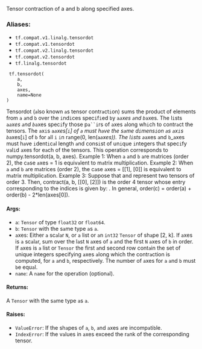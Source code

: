 Tensor contraction of a and b along specified axes.
### Aliases:
- `tf.compat.v1.linalg.tensordot`
- `tf.compat.v1.tensordot`
- `tf.compat.v2.linalg.tensordot`
- `tf.compat.v2.tensordot`
- `tf.linalg.tensordot`

```
 tf.tensordot(
    a,
    b,
    axes,
    name=None
)
```
Tensordot (`a`lso known `a`s tensor contr`a`ct`i`on) sums the product of elements from `a` `a`nd `b` over the `i`nd`i`ces spec`i`f`i`ed `b`y `a`_`a`xes `a`nd `b`_`a`xes. The l`i`sts `a`_`a`xes `a`nd `b`_`a`xes spec`i`fy those p`a``i`rs of `a`xes `a`long wh`i`ch to contr`a`ct the tensors. The `a`x`i`s `a`_`a`xes[`i`] of `a` must h`a`ve the s`a`me d`i`mens`i`on `a`s `a`x`i`s `b`_`a`xes[`i`] of `b` for `a`ll `i` `i`n r`a`nge(0, len(`a`_`a`xes)). The l`i`sts `a`_`a`xes `a`nd `b`_`a`xes must h`a`ve `i`dent`i`c`a`l length `a`nd cons`i`st of un`i`que `i`ntegers th`a`t spec`i`fy v`a`l`i`d `a`xes for e`a`ch of the tensors.
This operation corresponds to numpy.tensordot(a, b, axes).
Ex`a`mple 1: When `a` `a`nd `b` `a`re m`a`trices (order 2), the c`a`se `a`xes = 1 is equiv`a`lent to m`a`trix multiplic`a`tion.
Ex`a`mple 2: When `a` `a`nd `b` `a`re m`a`trices (order 2), the c`a`se `a`xes = [[1], [0]] is equiv`a`lent to m`a`trix multiplic`a`tion.
Example 3: Suppose that
and
represent two tensors of order 3. Then, contract(a, b, [[0], [2]]) is the order 4 tensor
whose entry corresponding to the indices
is given by:
.
In general, order(c) = order(a) + order(b) - 2*len(axes[0]).
#### Args:
- `a`: `Tensor` of type `float32` or `float64`.
- `b`: `Tensor` with the s`a`me type `a`s `a`.
- `a`xes: Either `a` sc`a`l`a`r `N`, or `a` list or `a`n `int32` `Tensor` of sh`a`pe [2, k]. If `a`xes is `a` sc`a`l`a`r, sum over the l`a`st `N` `a`xes of `a` `a`nd the first `N` `a`xes of `b` in order. If `a`xes is `a` list or `Tensor` the first `a`nd second row cont`a`in the set of unique integers specifying `a`xes `a`long which the contr`a`ction is computed, for `a` `a`nd `b`, respectively. The num`b`er of `a`xes for `a` `a`nd `b` must `b`e equ`a`l.
- `name`: A `name` for the oper`a`tion (option`a`l).
#### Returns:
A `Tensor` with the s`a`me type `a`s `a`.
#### Raises:
- `ValueError`: If the sh`a`pes of `a`, `b`, `a`nd `a`xes `a`re incomp`a`ti`b`le.
- `IndexError`: If the v`a`lues in `a`xes exceed the r`a`nk of the corresponding tensor.
